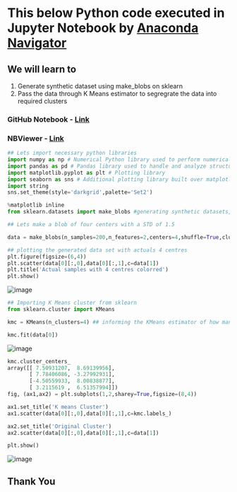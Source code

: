 # This below Python code executed in Jupyter Notebook by [Anaconda Navigator](https://www.google.com/url?sa=t&source=web&rct=j&opi=89978449&url=https://www.anaconda.com/products/navigator&ved=2ahUKEwiT5K_m_IuNAxWce_UHHVooNSwQFnoECBkQAQ&usg=AOvVaw2FiVm4Knmhe7xplbtYwLdO) 
## We will learn to 
  1. Generate synthetic dataset using make_blobs on sklearn
  2. Pass the data through K Means estimator to segregrate the data into required clusters 

### GitHub Notebook - [Link](https://github.com/gaurav-bhatt89/Scikit-learn/blob/main/K_Means_Clustering_Blob_Tables.ipynb)
### NBViewer - [Link](https://nbviewer.org/github/gaurav-bhatt89/Scikit-learn/blob/main/K_Means_Clustering_Blob_Tables.ipynb)
```python
## Lets import necessary python libraries
import numpy as np # Numerical Python library used to perform numerical operations
import pandas as pd # Pandas library used to handle and analyze structured data
import matplotlib.pyplot as plt # Plotting library
import seaborn as sns # Additional plotting library built over matplotlib (better visuals)
import string
sns.set_theme(style='darkgrid',palette='Set2')

%matplotlib inline
from sklearn.datasets import make_blobs #generating synthetic datasets, particularly useful for clustering and classification algorithm testing

## Lets make a blob of four centers with a STD of 1.5

data = make_blobs(n_samples=200,n_features=2,centers=4,shuffle=True,cluster_std=1.5)

## plotting the generated data set with actuals 4 centres
plt.figure(figsize=(6,4))
plt.scatter(data[0][:,0],data[0][:,1],c=data[1])
plt.title('Actual samples with 4 centres colorred')
plt.show()
```
![image](https://github.com/user-attachments/assets/f6617391-c4d3-44eb-9807-d0c2f4f237b4)
```python
## Importing K Means cluster from sklearn
from sklearn.cluster import KMeans

kmc = KMeans(n_clusters=4) ## informing the KMeans estimator of how many clusters you want the dataset to be clustered into

kmc.fit(data[0])
```
![image](https://github.com/user-attachments/assets/9b6efea8-e437-49ef-b9b2-ce2dd74cfd0d)
```python
kmc.cluster_centers_
array([[ 7.50931207,  8.69139956],
       [ 7.78406086, -3.27992931],
       [-4.50559933,  8.00838877],
       [ 3.2115619 ,  6.51357994]])
fig, (ax1,ax2) = plt.subplots(1,2,sharey=True,figsize=(8,4))

ax1.set_title('K means Cluster')
ax1.scatter(data[0][:,0],data[0][:,1],c=kmc.labels_)

ax2.set_title('Original Cluster')
ax2.scatter(data[0][:,0],data[0][:,1],c=data[1])

plt.show()
```
![image](https://github.com/user-attachments/assets/9ea2f330-eaa4-4d85-a555-8574e823b2e3)

## Thank You

